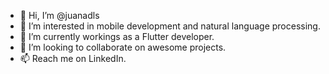 - 👋 Hi, I’m @juanadls
- 👀 I’m interested in mobile development and natural language processing.
- 🌱 I’m currently workings as a Flutter developer.
- 💞️ I’m looking to collaborate on awesome projects.
- 📫 Reach me on LinkedIn.

<!---
juanadls/juanadls is a ✨ special ✨ repository because its `README.md` (this file) appears on your GitHub profile.
You can click the Preview link to take a look at your changes.
--->
